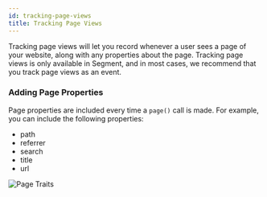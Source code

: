 ```yaml
---
id: tracking-page-views
title: Tracking Page Views
---
```


Tracking page views will let you record whenever a user sees a page of your website, along with any properties about the page. Tracking page views is only available in Segment, and in most cases, we recommend that you track page views as an event.

### Adding Page Properties

Page properties are included every time a `page()` call is made. For example, you can include the following properties:

- path
- referrer
- search
- title
- url

![Page Traits](/img/traits_page.png)